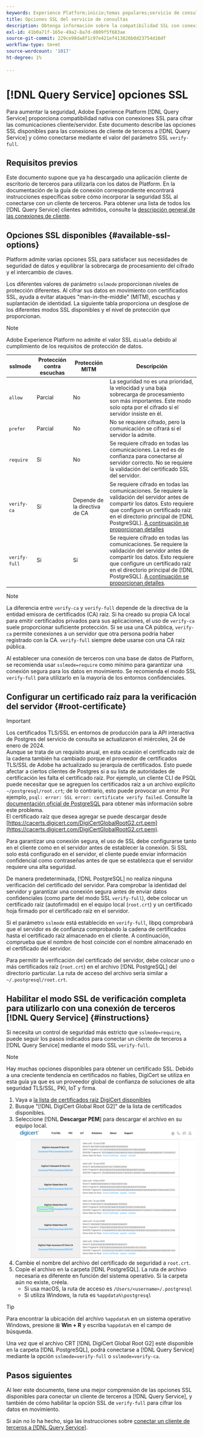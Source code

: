 ```yaml
---
keywords: Experience Platform;inicio;temas populares;servicio de consultas;servicio de consultas;conectar;conectarse al servicio de consultas;SSL;ssl;slmode;
title: Opciones SSL del servicio de consultas
description: Obtenga información sobre la compatibilidad SSL con conexiones de terceros al servicio Adobe Experience Platform Query y cómo conectarse mediante el modo de verificación SSL completo.
exl-id: 41b0a71f-165e-49a2-8a7d-d809f5f683ae
source-git-commit: 229ce98da8f1c97e421ef413826b0d23754d16df
workflow-type: tm+mt
source-wordcount: '1017'
ht-degree: 1%

---
```


# [!DNL Query Service] opciones SSL

Para aumentar la seguridad, Adobe Experience Platform [!DNL Query Service] proporciona compatibilidad nativa con conexiones SSL para cifrar las comunicaciones cliente/servidor. Este documento describe las opciones SSL disponibles para las conexiones de cliente de terceros a [!DNL Query Service] y cómo conectarse mediante el valor del parámetro SSL `verify-full`.

## Requisitos previos

Este documento supone que ya ha descargado una aplicación cliente de escritorio de terceros para utilizarla con los datos de Platform. En la documentación de la guía de conexión correspondiente encontrará instrucciones específicas sobre cómo incorporar la seguridad SSL al conectarse con un cliente de terceros. Para obtener una lista de todos los [!DNL Query Service] clientes admitidos, consulte la [descripción general de las conexiones de cliente](./overview.md).

## Opciones SSL disponibles {#available-ssl-options}

Platform admite varias opciones SSL para satisfacer sus necesidades de seguridad de datos y equilibrar la sobrecarga de procesamiento del cifrado y el intercambio de claves.

Los diferentes valores de parámetro `sslmode` proporcionan niveles de protección diferentes. Al cifrar sus datos en movimiento con certificados SSL, ayuda a evitar ataques &quot;man-in-the-middle&quot; (MITM), escuchas y suplantación de identidad. La siguiente tabla proporciona un desglose de los diferentes modos SSL disponibles y el nivel de protección que proporcionan.

>[!NOTE]
>
> Adobe Experience Platform no admite el valor SSL `disable` debido al cumplimiento de los requisitos de protección de datos.

| sslmode | Protección contra escuchas | Protección MITM | Descripción |
|---|---|---|---|
| `allow` | Parcial | No | La seguridad no es una prioridad, la velocidad y una baja sobrecarga de procesamiento son más importantes. Este modo solo opta por el cifrado si el servidor insiste en él. |
| `prefer` | Parcial | No | No se requiere cifrado, pero la comunicación se cifrará si el servidor la admite. |
| `require` | Sí | No | Se requiere cifrado en todas las comunicaciones. La red es de confianza para conectarse al servidor correcto. No se requiere la validación del certificado SSL del servidor. |
| `verify-ca` | Sí | Depende de la directiva de CA | Se requiere cifrado en todas las comunicaciones. Se requiere la validación del servidor antes de compartir los datos. Esto requiere que configure un certificado raíz en el directorio principal de [!DNL PostgreSQL]. [A continuación se proporcionan detalles](#instructions) |
| `verify-full` | Sí | Sí | Se requiere cifrado en todas las comunicaciones. Se requiere la validación del servidor antes de compartir los datos. Esto requiere que configure un certificado raíz en el directorio principal de [!DNL PostgreSQL]. [A continuación se proporcionan detalles](#instructions). |

>[!NOTE]
>
>La diferencia entre `verify-ca` y `verify-full` depende de la directiva de la entidad emisora de certificados (CA) raíz. Si ha creado su propia CA local para emitir certificados privados para sus aplicaciones, el uso de `verify-ca` suele proporcionar suficiente protección. Si se usa una CA pública, `verify-ca` permite conexiones a un servidor que otra persona podría haber registrado con la CA. `verify-full` siempre debe usarse con una CA raíz pública.

Al establecer una conexión de terceros con una base de datos de Platform, se recomienda usar `sslmode=require` como mínimo para garantizar una conexión segura para los datos en movimiento. Se recomienda el modo SSL `verify-full` para utilizarlo en la mayoría de los entornos confidenciales.

## Configurar un certificado raíz para la verificación del servidor {#root-certificate}

>[!IMPORTANT]
>
>Los certificados TLS/SSL en entornos de producción para la API interactiva de Postgres del servicio de consulta se actualizaron el miércoles, 24 de enero de 2024.<br>Aunque se trata de un requisito anual, en esta ocasión el certificado raíz de la cadena también ha cambiado porque el proveedor de certificados TLS/SSL de Adobe ha actualizado su jerarquía de certificados. Esto puede afectar a ciertos clientes de Postgres si a su lista de autoridades de certificación les falta el certificado raíz. Por ejemplo, un cliente CLI de PSQL puede necesitar que se agreguen los certificados raíz a un archivo explícito `~/postgresql/root.crt`; de lo contrario, esto puede provocar un error. Por ejemplo, `psql: error: SSL error: certificate verify failed`. Consulte la [documentación oficial de PostgreSQL](https://www.postgresql.org/docs/current/libpq-ssl.html#LIBQ-SSL-CERTIFICATES) para obtener más información sobre este problema.<br>El certificado raíz que desea agregar se puede descargar desde [https://cacerts.digicert.com/DigiCertGlobalRootG2.crt.pem](https://cacerts.digicert.com/DigiCertGlobalRootG2.crt.pem).

Para garantizar una conexión segura, el uso de SSL debe configurarse tanto en el cliente como en el servidor antes de establecer la conexión. Si SSL solo está configurado en el servidor, el cliente puede enviar información confidencial como contraseñas antes de que se establezca que el servidor requiere una alta seguridad.

De manera predeterminada, [!DNL PostgreSQL] no realiza ninguna verificación del certificado del servidor. Para comprobar la identidad del servidor y garantizar una conexión segura antes de enviar datos confidenciales (como parte del modo SSL `verify-full`), debe colocar un certificado raíz (autofirmado) en el equipo local (`root.crt`) y un certificado hoja firmado por el certificado raíz en el servidor.

Si el parámetro `sslmode` está establecido en `verify-full`, libpq comprobará que el servidor es de confianza comprobando la cadena de certificados hasta el certificado raíz almacenado en el cliente. A continuación, comprueba que el nombre de host coincide con el nombre almacenado en el certificado del servidor.

Para permitir la verificación del certificado del servidor, debe colocar uno o más certificados raíz (`root.crt`) en el archivo [!DNL PostgreSQL] del directorio particular. La ruta de acceso del archivo sería similar a `~/.postgresql/root.crt`.

## Habilitar el modo SSL de verificación completa para utilizarlo con una conexión de terceros [!DNL Query Service] {#instructions}

Si necesita un control de seguridad más estricto que `sslmode=require`, puede seguir los pasos indicados para conectar un cliente de terceros a [!DNL Query Service] mediante el modo SSL `verify-full`.

>[!NOTE]
>
>Hay muchas opciones disponibles para obtener un certificado SSL. Debido a una creciente tendencia en certificados no fiables, DigiCert se utiliza en esta guía ya que es un proveedor global de confianza de soluciones de alta seguridad TLS/SSL, PKI, IoT y firma.

1. Vaya a [la lista de certificados raíz DigiCert disponibles](https://www.digicert.com/kb/digicert-root-certificates.htm)
1. Busque &quot;[!DNL DigiCert Global Root G2]&quot; de la lista de certificados disponibles.
1. Seleccione [!DNL **Descargar PEM**] para descargar el archivo en su equipo local.
   ![Lista de certificados raíz DigiCert disponibles con PEM de descarga resaltado.](../images/clients/ssl-modes/digicert.png)
1. Cambie el nombre del archivo del certificado de seguridad a `root.crt`.
1. Copie el archivo en la carpeta [!DNL PostgreSQL]. La ruta de archivo necesaria es diferente en función del sistema operativo. Si la carpeta aún no existe, créela.
   - Si usa macOS, la ruta de acceso es `/Users/<username>/.postgresql`
   - Si utiliza Windows, la ruta es `%appdata%\postgresql`

>[!TIP]
>
>Para encontrar la ubicación del archivo `%appdata%` en un sistema operativo Windows, presione ⊞ **Win + R** y escriba `%appdata%` en el campo de búsqueda.

Una vez que el archivo CRT [!DNL DigiCert Global Root G2] esté disponible en la carpeta [!DNL PostgreSQL], podrá conectarse a [!DNL Query Service] mediante la opción `sslmode=verify-full` o `sslmode=verify-ca`.

## Pasos siguientes

Al leer este documento, tiene una mejor comprensión de las opciones SSL disponibles para conectar un cliente de terceros a [!DNL Query Service], y también de cómo habilitar la opción SSL de `verify-full` para cifrar los datos en movimiento.

Si aún no lo ha hecho, siga las instrucciones sobre [conectar un cliente de terceros a [!DNL Query Service]](./overview.md).
